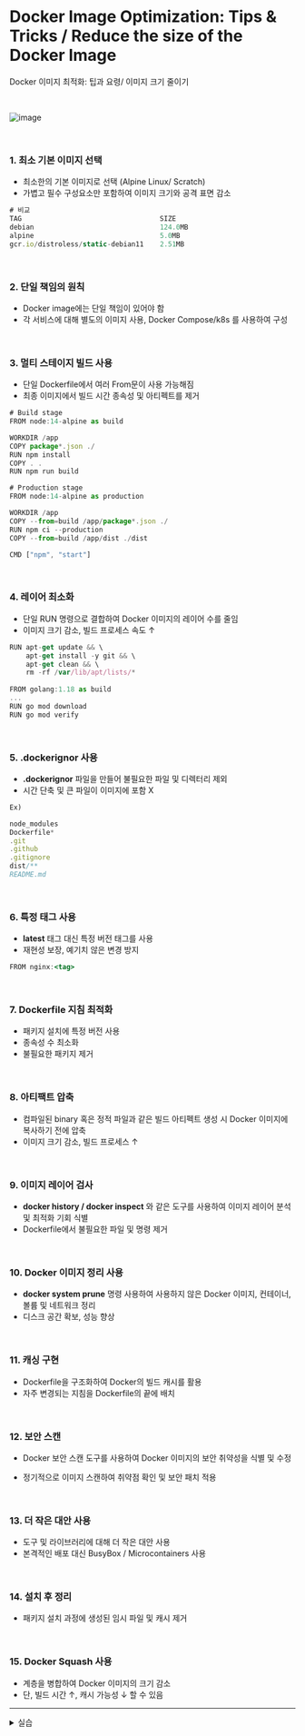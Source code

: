 # Docker Image Optimization: Tips & Tricks / Reduce the size of the Docker Image

 Docker 이미지 최적화: 팁과 요령/  이미지 크기 줄이기

<br>

![image](https://github.com/user-attachments/assets/b5a7bea0-d963-427a-9435-1c047a2950f6)

<br>

### 1. 최소 기본 이미지 선택

- 최소한의 기본 이미지로 선택 (Alpine Linux/ Scratch)
- 가볍고 필수 구성요소만 포함하여 이미지 크기와 공격 표면 감소

```jsx
# 비교
TAG                                  SIZE
debian                               124.0MB
alpine                               5.0MB
gcr.io/distroless/static-debian11    2.51MB
```
<br>

### 2. 단일 책임의 원칙

- Docker image에는 단일 책임이 있어야 함
- 각 서비스에 대해 별도의 이미지 사용, Docker Compose/k8s 를 사용하여 구성
<br>

### 3. 멀티 스테이지 빌드 사용

- 단일 Dockerfile에서 여러 From문이 사용 가능해짐
- 최종 이미지에서 빌드 시간 종속성 및 아티펙트를 제거

```jsx
# Build stage
FROM node:14-alpine as build

WORKDIR /app
COPY package*.json ./
RUN npm install
COPY . .
RUN npm run build

# Production stage
FROM node:14-alpine as production

WORKDIR /app
COPY --from=build /app/package*.json ./
RUN npm ci --production
COPY --from=build /app/dist ./dist

CMD ["npm", "start"]
```
<br>

### 4. 레이어 최소화

- 단일 RUN 명령으로 결합하여 Docker 이미지의 레이어 수를 줄임
- 이미지 크기 감소, 빌드 프로세스 속도 ↑

```jsx
RUN apt-get update && \
    apt-get install -y git && \
    apt-get clean && \
    rm -rf /var/lib/apt/lists/*
    
FROM golang:1.18 as build
...
RUN go mod download
RUN go mod verify
```
<br>

### 5.  **.dockerignor**  사**용**

- **.dockerignor**  파일을 만들어 불필요한 파일 및 디렉터리 제외
- 시간 단축 및 큰 파일이 이미지에 포함 X

```jsx
Ex)

node_modules
Dockerfile*
.git
.github
.gitignore
dist/**
README.md
```
<br>

### 6. 특정 태그 사용

- **latest**  태그 대신 특정 버전 태그를 사용
- 재현성 보장, 예기치 않은 변경 방지

```jsx
FROM nginx:<tag>
```
<br>

### 7. Dockerfile 지침 최적화

- 패키지 설치에 특정 버전 사용
- 종속성 수 최소화
- 불필요한 패키지 제거
<br>

### 8. 아티팩트 압축

- 컴파일된 binary 혹은 정적 파일과 같은 빌드 아티펙트 생성 시 Docker 이미지에 복사하기 전에 압축
- 이미지 크기 감소, 빌드 프로세스 ↑
<br>

### 9. 이미지 레이어 검사

- **docker history / docker inspect**  와 같은 도구를 사용하여 이미지 레이어 분석 및 최적화 기회 식별
- Dockerfile에서 불필요한 파일 및 명령 제거
<br>

### 10. Docker 이미지 정리 사용

- **docker system prune**  명령 사용하여 사용하지 않은 Docker 이미지, 컨테이너, 볼륨 및 네트워크 정리
- 디스크 공간 확보, 성능 향상
<br>

### 11. 캐싱 구현

- Dockerfile을 구조화하여 Docker의 빌드 캐시를 활용
- 자주 변경되는 지침을 Dockerfile의 끝에 배치
<br>

### 12. 보안 스캔

- Docker 보안 스캔 도구를 사용하여 Docker 이미지의 보안 취약성을 식별 및 수정

- 정기적으로 이미지 스캔하여 취약점 확인 및 보안 패치 적용
<br>

### 13. 더 작은 대안 사용

- 도구 및 라이브러리에 대해 더 작은 대안 사용
- 본격적인 배포 대신 BusyBox / Microcontainers 사용
<br>

### 14. 설치 후 정리

- 패키지 설치 과정에 생성된 임시 파일 및 캐시 제거
<br>

### 15. Docker Squash 사용

- 계층을 병합하여 Docker 이미지의 크기 감소
- 단, 빌드 시간 ↑, 캐시 가능성 ↓ 할 수 있음

---
<details>
<summary>실습</summary>
<div markdown="1">
 
```java
import java.io.BufferedReader;
import java.io.InputStreamReader;
import java.io.IOException;

public class Main {
    public static void main(String[] args) {
        try {
            BufferedReader br = new BufferedReader(new InputStreamReader(System.in));
            int num = Integer.parseInt(br.readLine());
            // 구구단
            for(int i = 1; i <= 9; i++){
                System.out.println(num + " * "+  i + " = " + num*i);
            }
        } catch (IOException e) {
            e.printStackTrace();
        }
    }
}

```
  <br>
  <ul>
   <li>Alpine 이미지 사용</li>
   
   ![image](https://github.com/user-attachments/assets/f795c814-53de-431d-bd3a-e61522e116b9)

   <br>
   <li>Multi-Stage 빌드</li>

   ![image](https://github.com/user-attachments/assets/8d87c937-c26a-4690-9a5d-d384d41afa14)

   <br>
   <li>.dockerignore 사용</li>

   ![image](https://github.com/user-attachments/assets/16d236ad-f811-4708-ae8b-3b6b09bf6f0c)

   <br>
   <li>이미지 빌드 및 설정</li>

   ![image](https://github.com/user-attachments/assets/a5ad75bc-1a62-4086-9ba2-f89641d9b48e)

   <br>
   <li>docker 로그인</li>
   
   ![image](https://github.com/user-attachments/assets/ebc0913c-1a0c-4cf7-b749-89c8fb8c07e9)

   <br>
   <li>이미지 푸시</li>

   ![image](https://github.com/user-attachments/assets/7a3fc8c7-e5af-4f65-9d65-7a50b95373b6)
  </ul>

 </div>
</details>
